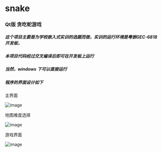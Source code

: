 # snake
### Qt版 贪吃蛇游戏

##### 这个项目主要是为学校嵌入式实训的选题而做，实训的运行环境是粤嵌GEC-6818开发板，

##### 本项目代码经过交叉编译后即可在开发板上运行



##### 当然，windows 下可以直接运行



##### 程序的界面设计如下



主界面

![image](https://github.com/YzsCmy/snake/blob/master/1.jpg)

地图难度选择

![image](https://github.com/YzsCmy/snake/blob/master/2.jpg)


游戏界面

![image](https://github.com/YzsCmy/snake/blob/master/3.jpg)
